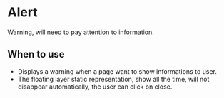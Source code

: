 Alert
==========
Warning, will need to pay attention to information.

When to use
----------

- Displays a warning when a page want to show informations to user.
- The floating layer static representation, show all the time, will not disappear automatically, the user can click on close.
